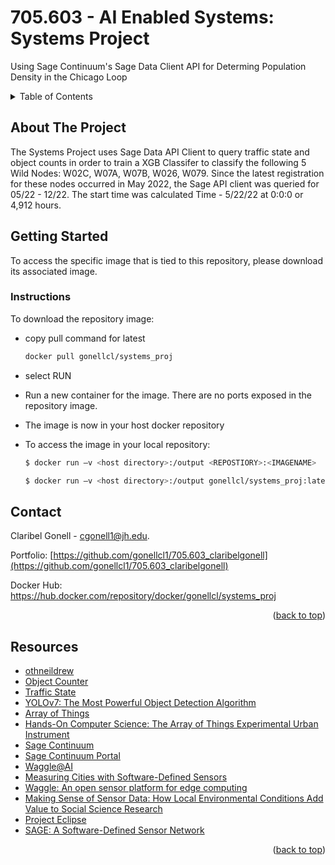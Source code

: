 # 705.603 - AI Enabled Systems: Systems Project
Using Sage Continuum's Sage Data Client API for Determing Population Density in the Chicago Loop


<!-- Improved compatibility of back to top link: See: https://github.com/othneildrew/Best-README-Template/pull/73 -->
<a name="readme-top"></a>
<!--
*** Thanks for checking out the Best-README-Template. If you have a suggestion
*** that would make this better, please fork the repo and create a pull request
*** or simply open an issue with the tag "enhancement".
*** Don't forget to give the project a star!
*** Thanks again! Now go create something AMAZING! :D
-->



<!-- TABLE OF CONTENTS -->
<details>
  <summary>Table of Contents</summary>
  <ol>
    <li>
      <a href="#about-the-project">About The Project</a>
    </li>
    <li>
      <a href="#getting-started">Getting Started</a>
      <ul>
        <li><a href="#instructions">Instructions</a></li>
      </ul>
    </li>
    <li><a href="#contact">Contact</a></li>
    <li><a href="#acknowledgments">Acknowledgments</a></li>
  </ol>
</details>


<!-- ABOUT THE PROJECT -->
## About The Project

The Systems Project uses Sage Data API Client to query traffic state and object counts in order to train a XGB Classifer to classify the following  5 Wild Nodes: W02C, W07A, W07B, W026, W079. Since the latest registration for these nodes occurred in May 2022, the Sage API client was queried for 05/22 - 12/22. The start time was calculated Time - 5/22/22 at 0:0:0 or 4,912 hours.  



<!-- GETTING STARTED -->
## Getting Started

To access the specific image that is tied to this repository, please download its associated image. 

<!-- INSTRUCTIONS -->

### Instructions

To download the repository image: 
* copy pull command for latest
  ```sh
  docker pull gonellcl/systems_proj
  ```
* select RUN
* Run a new container for the image. There are no ports exposed in the repository image. 
* The image is now in your host docker repository

* To access the image in your local repository: 
  ```sh
  $ docker run –v <host directory>:/output <REPOSTIORY>:<IMAGENAME>
  ```
   ```sh
  $ docker run –v <host directory>:/output gonellcl/systems_proj:latest
  ```

<!-- CONTACT -->
## Contact

Claribel Gonell  - cgonell1@jh.edu.

Portfolio: [https://github.com/gonellcl1/705.603_claribelgonell](https://github.com/gonellcl1/705.603_claribelgonell)

Docker Hub: https://hub.docker.com/repository/docker/gonellcl/systems_proj

<p align="right">(<a href="#readme-top">back to top</a>)</p>



<!-- ACKNOWLEDGMENTS -->
## Resources

* [othneildrew](https://github.com/othneildrew/Best-README-Template/blob/master/BLANK_README.md)
* [Object Counter](https://github.com/waggle-sensor/plugin-objectcounter)
* [Traffic State](https://portal.sagecontinuum.org/apps/app/seonghapark/traffic-state)
* [YOLOv7: The Most Powerful Object Detection Algorithm](https://viso.ai/deep-learning/yolov7-guide/)
* [Array of Things](https://arrayofthings.github.io/index.html)
* [Hands-On Computer Science: The Array of Things Experimental Urban Instrument](https://ieeexplore.ieee.org/abstract/document/9734773)
* [Sage Continuum](https://sagecontinuum.org/) 
* [Sage Continuum Portal](https://portal.sagecontinuum.org/nodes) 
* [Waggle@AI](https://docs.waggle-edge.ai/docs/about/overview)
* [Measuring Cities with Software-Defined Sensors](https://ieeexplore.ieee.org/abstract/document/9241512)
* [Waggle: An open sensor platform for edge computing](https://ieeexplore.ieee.org/abstract/document/7808975)
* [Making Sense of Sensor Data: How Local Environmental Conditions Add Value to Social Science Research](https://journals.sagepub.com/doi/abs/10.1177/0894439320920601)
* [Project Eclipse](https://www.microsoft.com/en-us/research/project/project-eclipse/)
* [SAGE: A Software-Defined Sensor Network](https://www.anl.gov/mcs/sage-a-softwaredefined-sensor-network)












<p align="right">(<a href="#readme-top">back to top</a>)</p>
